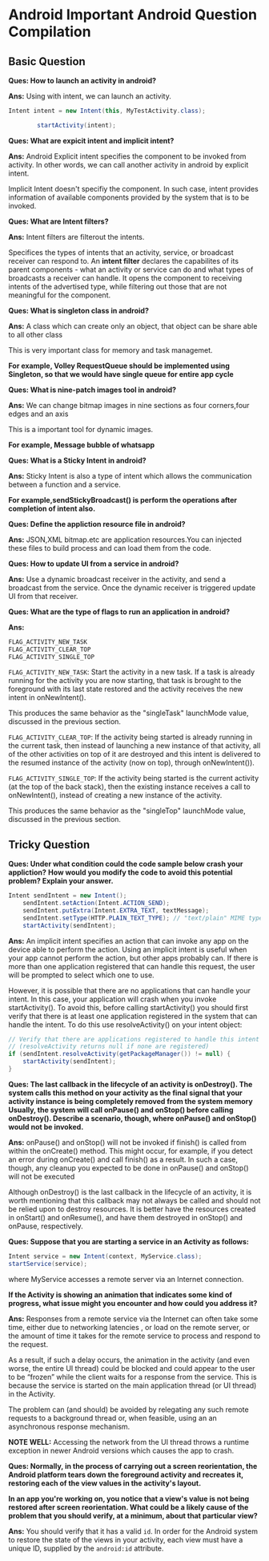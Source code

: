 # Android Important Android Question Compilation

## Basic Question

**__Ques__: How to launch an activity in android?**

**Ans:** Using with intent, we can launch an activity.

```java
Intent intent = new Intent(this, MyTestActivity.class);

        startActivity(intent);
```

**__Ques__: What are expicit intent and implicit intent?**

**Ans:** Android Explicit intent specifies the component to be invoked from activity. In other 
words, we can call another activity in android by explicit intent.

Implicit Intent doesn't specifiy the component. In such case, intent provides information of 
available components provided by the system that is to be invoked.

**__Ques__: What are Intent filters?**

**Ans:** Intent filters are filterout the intents.


Specifices the types of intents that an activity, service, or broadcast receiver can respond to. 
An __**intent filter**__ declares the capabilites of its parent components - what an activity or 
service can do and what types of broadcasts a receiver can handle. It opens the component to 
receiving intents of the advertised type, while filtering out those that are not meaningful for 
the component.

**__Ques__: What is singleton class in android?**

**Ans:** A class which can create only an object, that object can be share able to all other
class

This is very important class for memory and task managemet.

__For example, Volley RequestQueue should be implemented using Singleton, so that we would have
single queue for entire app cycle__

**__Ques__: What is nine-patch images tool in android?**

**Ans:** We can change bitmap images in nine sections as four corners,four edges and an axis

This is a important tool for dynamic images.

__For example, Message bubble of whatsapp__


**__Ques__: What is a Sticky Intent in android?**

**Ans:** Sticky Intent is also a type of intent which allows the communication between a function
and a service. 

__For example,sendStickyBroadcast() is perform the operations after completion of 
intent also.__


**__Ques__: Define the appliction resource file in android?**

**Ans:** JSON,XML bitmap.etc are application resources.You can injected these files to build process 
and can load them from the code.


**__Ques__: How to update UI from a service in android?**

**Ans:** Use a dynamic broadcast receiver in the activity, and send a broadcast from the service. 
Once the dynamic receiver is triggered update UI from that receiver.


**__Ques__: What are the type of flags to run an application in android?**

**Ans:** 
```java
FLAG_ACTIVITY_NEW_TASK
FLAG_ACTIVITY_CLEAR_TOP
FLAG_ACTIVITY_SINGLE_TOP
```

`FLAG_ACTIVITY_NEW_TASK`: Start the activity in a new task. If a task is already running for the 
activity you are now starting, that task is brought to the foreground with its last state restored 
and the activity receives the new intent in onNewIntent().

This produces the same behavior as the "singleTask" launchMode value, discussed in the previous section.

`FLAG_ACTIVITY_CLEAR_TOP`: If the activity being started is already running in the current task, then 
instead of launching a new instance of that activity, all of the other activities on top of it are destroyed 
and this intent is delivered to the resumed instance of the activity (now on top), through onNewIntent()).

`FLAG_ACTIVITY_SINGLE_TOP`: If the activity being started is the current activity (at the top of the 
back stack), then the existing instance receives a call to onNewIntent(), instead of creating a new 
instance of the activity.

This produces the same behavior as the "singleTop" launchMode value, discussed in the previous section.

## Tricky Question

**__Ques__: Under what condition could the code sample below crash your appliction?**
**How would you modify the code to avoid this potential problem? Explain your answer.**

```java
Intent sendIntent = new Intent();
    sendIntent.setAction(Intent.ACTION_SEND);
    sendIntent.putExtra(Intent.EXTRA_TEXT, textMessage);
    sendIntent.setType(HTTP.PLAIN_TEXT_TYPE); // "text/plain" MIME type
    startActivity(sendIntent);
```

**Ans:** An implicit intent specifies an action that can invoke any app on the device able to perform 
the action. Using an implicit intent is useful when your app cannot perform the action, but other apps 
probably can. If there is more than one application registered that can handle this request, the user 
will be prompted to select which one to use.

However, it is possible that there are no applications that can handle your intent. In this case, your 
application will crash when you invoke startActivity(). To avoid this, before calling startActivity() 
you should first verify that there is at least one application registered in the system that can handle 
the intent. To do this use resolveActivity() on your intent object:

```java
// Verify that there are applications registered to handle this intent
// (resolveActivity returns null if none are registered)
if (sendIntent.resolveActivity(getPackageManager()) != null) {
    startActivity(sendIntent);
} 
```


**__Ques__: The last callback in the lifecycle of an activity is onDestroy(). The system calls this method on 
your activity as the final signal that your activity instance is being completely removed from the system memory 
Usually, the system will call onPause() and onStop() before calling onDestroy(). Describe a scenario, though, 
where onPause() and onStop() would not be invoked.**

**Ans:** onPause() and onStop() will not be invoked if finish() is called from within the onCreate() method. 
This might occur, for example, if you detect an error during onCreate() and call finish() as a result. In such a 
case, though, any cleanup you expected to be done in onPause() and onStop() will not be executed

Although onDestroy() is the last callback in the lifecycle of an activity, it is worth mentioning that this 
callback may not always be called and should not be relied upon to destroy resources. It is better have the 
resources created in onStart() and onResume(), and have them destroyed in onStop() and onPause, respectively.

**__Ques__: Suppose that you are starting a service in an Activity as follows:**

```java
Intent service = new Intent(context, MyService.class);             
startService(service);
```
where MyService accesses a remote server via an Internet connection.

**If the Activity is showing an animation that indicates some kind of progress, what issue might you encounter and
how could you address it?**

**Ans:** Responses from a remote service via the Internet can often take some time, either due to networking latencies
 , or load on the remote server, or the amount of time it takes for the remote service to process and respond to the 
request.

As a result, if such a delay occurs, the animation in the activity (and even worse, the entire UI thread) could be 
blocked and could appear to the user to be “frozen” while the client waits for a response from the service. This is 
because the service is started on the main application thread (or UI thread) in the Activity. 

The problem can (and should) be avoided by relegating any such remote requests to a background thread or, when feasible, 
using an an asynchronous response mechanism.

**NOTE WELL:** Accessing the network from the UI thread throws a runtime exception in newer Android versions which 
causes the app to crash.

**__Ques__: Normally, in the process of carrying out a screen reorientation, the Android platform tears down the foreground 
activity and recreates it, restoring each of the view values in the activity's layout.**

**In an app you're working on, you notice that a view's value is not being restored after screen reorientation. What
could be a likely cause of the problem that you should verify, at a minimum, about that particular view?**

**Ans:** You should verify that it has a valid `id`. In order for the Android system to restore the state of the views
in your activity, each view must have a unique ID, supplied by the `android:id` attribute.


